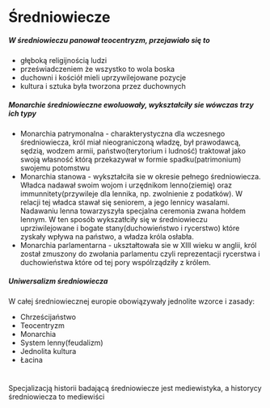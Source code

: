 # Średniowiecze 
##### W średniowieczu panował teocentryzm, przejawiało się to
- głęboką religijnością ludzi
- przeświadczeniem że wszystko to wola boska
- duchowni i kościół mieli uprzywilejowane pozycje
- kultura i sztuka była tworzona przez duchownych
##### Monarchie średniowieczne ewoluowały, wykształciły sie wówczas trzy ich typy
- Monarchia patrymonalna - charakterystyczna dla wczesnego średniowiecza, król miał nieograniczoną władzę, był prawodawcą, sędzią, wodzem armii, państwo(terytorium i ludność) traktował jako swoją własność którą przekazywał w formie spadku(patrimonium) swojemu potomstwu
- Monarchia stanowa - wykształciła sie w okresie pełnego średniowiecza. Władca nadawał swoim wojom i urzędnikom lenno(ziemię) oraz immunnitety(przywileje dla lennika, np. zwolnienie z podatków). W relacji tej władca stawał się seniorem, a jego lennicy wasalami. Nadawaniu lenna towarzyszyła specjalna ceremonia zwana hołdem lennym. W ten sposób wykszatłciły się w średniowieczu uprziwilejowane i bogate stany(duchowieństwo i rycerstwo) które zyskały wpływa na państwo, a władza króla osłabła.
- Monarchia parlamentarna - ukształtowała sie w XIII wieku w anglii, król został zmuszony do zwołania parlamentu czyli reprezentacji rycerstwa i duchowieństwa które od tej pory wspólrządziły z królem.
##### Uniwersalizm średniowiecza
W całej średniowiecznej europie obowiązywały jednolite wzorce i zasady:
- Chrześcijaństwo
- Teocentryzm
- Monarchia
- System lenny(feudalizm)
- Jednolita kultura
- Łacina
# 
Specjalizacją historii badającą średniowiecze jest mediewistyka, a historycy średniowiecza to mediewiści
